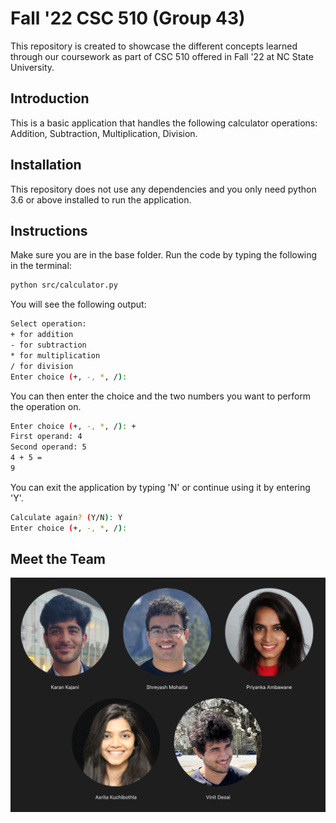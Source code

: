 # Fall '22 CSC 510 (Group 43)
This repository is created to showcase the different concepts learned through our coursework as part of CSC 510 offered in Fall '22 at NC State University.

## Introduction
This is a basic application that handles the following calculator operations: Addition, Subtraction, Multiplication, Division.

## Installation
This repository does not use any dependencies and you only need python 3.6 or above installed to run the application.

## Instructions
Make sure you are in the base folder.
Run the code by typing the following in the terminal:
```bash
python src/calculator.py
```
You will see the following output:
```bash
Select operation:
+ for addition
- for subtraction
* for multiplication
/ for division
Enter choice (+, -, *, /): 
```
You can then enter the choice and the two numbers you want to perform the operation on.
```bash
Enter choice (+, -, *, /): +
First operand: 4
Second operand: 5
4 + 5 = 
9
```
You can exit the application by typing 'N' or continue using it by entering 'Y'.
```bash
Calculate again? (Y/N): Y
Enter choice (+, -, *, /): 
```

## Meet the Team
![Team](assets/team.png)